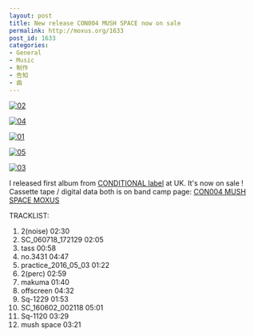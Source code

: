 ```yaml
---
layout: post
title: New release CON004 MUSH SPACE now on sale
permalink: http://moxus.org/1633
post_id: 1633
categories: 
- General
- Music
- 制作
- 告知
- 曲
---
```


[![02](http://moxus.org/wp-content/uploads/2016/07/02-1024x1024.jpg)](http://moxus.org/wp-content/uploads/2016/07/02.jpg)


[![04](http://moxus.org/wp-content/uploads/2016/07/04-590x442.jpg)](http://moxus.org/wp-content/uploads/2016/07/04.jpg)


[![01](http://moxus.org/wp-content/uploads/2016/07/01-590x442.jpg)](http://moxus.org/wp-content/uploads/2016/07/01.jpg)


[![05](http://moxus.org/wp-content/uploads/2016/07/05-590x442.jpg)](http://moxus.org/wp-content/uploads/2016/07/05.jpg)


[![03](http://moxus.org/wp-content/uploads/2016/07/03-590x442.jpg)](http://moxus.org/wp-content/uploads/2016/07/03.jpg)


I released first album from 
[CONDITIONAL label](http://conditionalrecs.bandcamp.com) at UK. It's now on sale ! Cassette tape / digital data both is on band camp page: 
[CON004 MUSH SPACE MOXUS](http://conditionalrecs.bandcamp.com/album/mush-space)


TRACKLIST:
1. 2(noise) 02:30
2. SC_060718_172129 02:05
3. tass 00:58
4. no.3431 04:47
5. practice_2016_05_03 01:22
6. 2(perc) 02:59
7. makuma 01:40
8. offscreen 04:32
9. Sq-1229 01:53
10. SC_160602_002118 05:01
11. Sq-1120 03:29
12. mush space 03:21